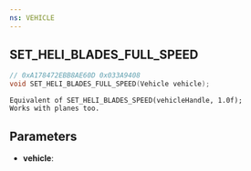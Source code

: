 ```yaml
---
ns: VEHICLE
---
```

## SET_HELI_BLADES_FULL_SPEED

```c
// 0xA178472EBB8AE60D 0x033A9408
void SET_HELI_BLADES_FULL_SPEED(Vehicle vehicle);
```

```
Equivalent of SET_HELI_BLADES_SPEED(vehicleHandle, 1.0f);  
Works with planes too.
```

## Parameters
* **vehicle**: 


